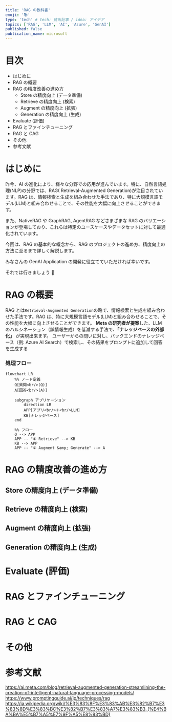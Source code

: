 ```yaml
---
title: 'RAG の教科書'
emoji: '📚'
type: 'tech' # tech: 技術記事 / idea: アイデア
topics: ['RAG', 'LLM', 'AI', 'Azure', 'GenAI']
published: false
publication_name: microsoft
---
```


# 目次

- はじめに
- RAG の概要
- RAG の精度改善の進め方
  - Store の精度向上 (データ準備)
  - Retrieve の精度向上 (検索)
  - Augment の精度向上 (拡張)
  - Generation の精度向上 (生成)
- Evaluate (評価)
- RAG とファインチューニング
- RAG と CAG
- その他
- 参考文献

# はじめに

昨今、AI の進化により、様々な分野での応用が進んでいます。特に、自然言語処理(NLP)の分野では、RAG( Retrieval-Augmented Generation)が注目されています。RAG は、情報検索と生成を組み合わせた手法であり、特に大規模言語モデル(LLM)と組み合わせることで、その性能を大幅に向上させることができます。

また、NativeRAG や GraphRAG, AgentRAG などさまざまな RAG のバリエーションが登場しており、これらは特定のユースケースやデータセットに対して最適化されています。

今回は、RAG の基本的な概念から、RAG のプロジェクトの進め方、精度向上の方法に至るまで詳しく解説します。

みなさんの GenAI Application の開発に役立てていただければ幸いです。

それでは行きましょう 🚀

# RAG の概要

RAG とは`Retrieval-Augmented Generation`の略で、情報検索と生成を組み合わせた手法です。RAG は、特に大規模言語モデル(LLM)と組み合わせることで、その性能を大幅に向上させることができます。
**Meta の研究者が提案**した、LLM のハルシネーション（誤情報生成）を低減する手法で、**「ナレッジベースの外部化」** が実現出来ます。
ユーザーからの問いに対し、バックエンドのナレッジベース（例: Azure AI Search）で検索し、その結果をプロンプトに追加して回答を生成する

### 処理フロー

```mermaid
flowchart LR
    %% ノード定義
    Q[質問<br/>(Q)]
    A[回答<br/>(A)]

    subgraph アプリケーション
        direction LR
        APP[アプリ<br/>＋<br/>LLM]
        KB[ナレッジベース]
    end

    %% フロー
    Q --> APP
    APP -- "① Retrieve" --> KB
    KB --> APP
    APP -- "② Augment &amp; Generate" --> A
```

# RAG の精度改善の進め方

## Store の精度向上 (データ準備)

## Retrieve の精度向上 (検索)

## Augment の精度向上 (拡張)

## Generation の精度向上 (生成)

# Evaluate (評価)

# RAG とファインチューニング

# RAG と CAG

# その他

# 参考文献

https://ai.meta.com/blog/retrieval-augmented-generation-streamlining-the-creation-of-intelligent-natural-language-processing-models/
https://www.promptingguide.ai/jp/techniques/rag
https://ja.wikipedia.org/wiki/%E3%83%8F%E3%83%AB%E3%82%B7%E3%83%8D%E3%83%BC%E3%82%B7%E3%83%A7%E3%83%B3_(%E4%BA%BA%E5%B7%A5%E7%9F%A5%E8%83%BD)
